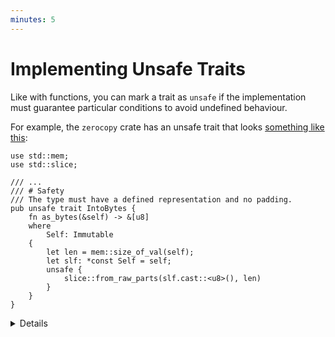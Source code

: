 ```yaml
---
minutes: 5
---
```


# Implementing Unsafe Traits

Like with functions, you can mark a trait as `unsafe` if the implementation must
guarantee particular conditions to avoid undefined behaviour.

For example, the `zerocopy` crate has an unsafe trait that looks
[something like this](https://docs.rs/zerocopy/latest/zerocopy/trait.IntoBytes.html):

```rust,editable
use std::mem;
use std::slice;

/// ...
/// # Safety
/// The type must have a defined representation and no padding.
pub unsafe trait IntoBytes {
    fn as_bytes(&self) -> &[u8] 
    where
        Self: Immutable
    {
        let len = mem::size_of_val(self);
        let slf: *const Self = self;
        unsafe {
            slice::from_raw_parts(slf.cast::<u8>(), len)
        }
    }
}
```

<details>

There should be a `# Safety` section on the Rustdoc for the trait explaining the
requirements for the trait to be safely implemented.

The actual safety section for `IntoBytes` is rather longer and more complicated.

The built-in `Send` and `Sync` traits are unsafe.

</details>
